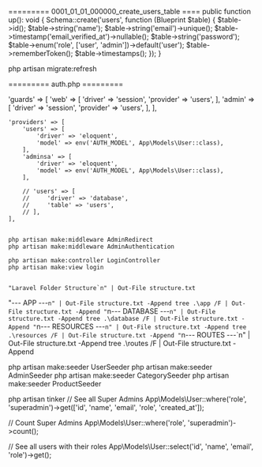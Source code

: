========= 0001_01_01_000000_create_users_table ====
public function up(): void
{
    Schema::create('users', function (Blueprint $table) {
        $table->id();
        $table->string('name');
        $table->string('email')->unique();
        $table->timestamp('email_verified_at')->nullable();
        $table->string('password');
        $table->enum('role', ['user', 'admin'])->default('user');
        $table->rememberToken();
        $table->timestamps();
    });
}

php artisan migrate:refresh 

========= auth.php  =========

  'guards' => [
        'web' => [
            'driver' => 'session',
            'provider' => 'users',
        ],
        'admin' => [
            'driver' => 'session',
            'provider' => 'users',
        ],
    ],

    'providers' => [
        'users' => [
            'driver' => 'eloquent',
            'model' => env('AUTH_MODEL', App\Models\User::class),
        ],
        'adminsa' => [
            'driver' => 'eloquent',
            'model' => env('AUTH_MODEL', App\Models\User::class),
        ],

        // 'users' => [
        //     'driver' => 'database',
        //     'table' => 'users',
        // ],
    ],


    php artisan make:middleware AdminRedirect
    php artisan make:middleware AdminAuthentication

    php artisan make:controller LoginController 
    php artisan make:view login 


    "Laravel Folder Structure`n" | Out-File structure.txt
"--- APP ---`n" | Out-File structure.txt -Append
tree .\app /F | Out-File structure.txt -Append
"`n--- DATABASE ---`n" | Out-File structure.txt -Append
tree .\database /F | Out-File structure.txt -Append
"`n--- RESOURCES ---`n" | Out-File structure.txt -Append
tree .\resources /F | Out-File structure.txt -Append
"`n--- ROUTES ---`n" | Out-File structure.txt -Append
tree .\routes /F | Out-File structure.txt -Append


php artisan make:seeder UserSeeder
php artisan make:seeder AdminSeeder
php artisan make:seeder CategorySeeder
php artisan make:seeder ProductSeeder




php artisan tinker
// See all Super Admins
App\Models\User::where('role', 'superadmin')->get(['id', 'name', 'email', 'role', 'created_at']);

// Count Super Admins
App\Models\User::where('role', 'superadmin')->count();

// See all users with their roles
App\Models\User::select('id', 'name', 'email', 'role')->get();